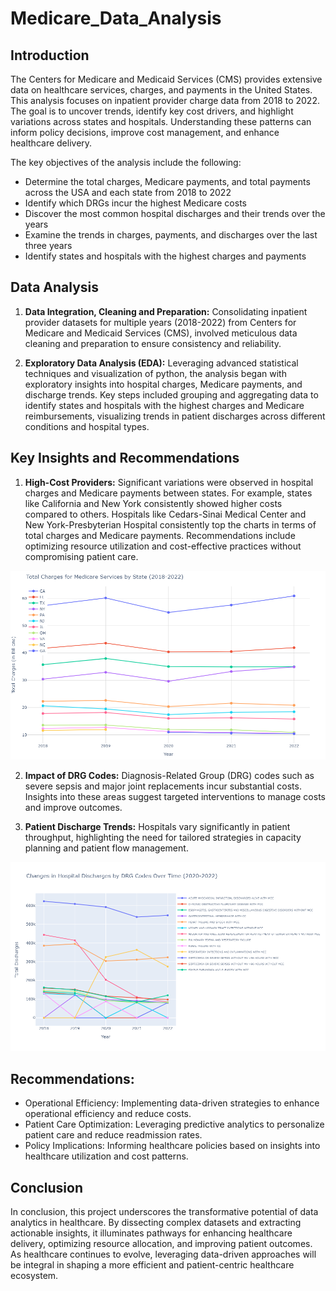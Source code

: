 # Medicare_Data_Analysis

## Introduction

The Centers for Medicare and Medicaid Services (CMS) provides extensive data on healthcare services, charges, and payments in the United States. This analysis focuses on inpatient provider charge data from 2018 to 2022. The goal is to uncover trends, identify key cost drivers, and highlight variations across states and hospitals. Understanding these patterns can inform policy decisions, improve cost management, and enhance healthcare delivery.

The key objectives of the analysis include the following:
- Determine the total charges, Medicare payments, and total payments across the USA and each state from 2018 to 2022
- Identify which DRGs incur the highest Medicare costs
- Discover the most common hospital discharges and their trends over the years
- Examine the trends in charges, payments, and discharges over the last three years
- Identify states and hospitals with the highest charges and payments

## Data Analysis

1. **Data Integration, Cleaning and Preparation:** Consolidating inpatient provider datasets for multiple years (2018-2022) from Centers for Medicare and Medicaid Services (CMS),  involved meticulous data cleaning and preparation to ensure consistency and reliability.

2. **Exploratory Data Analysis (EDA):** Leveraging advanced statistical techniques and visualization of python, the analysis began with exploratory insights into hospital charges, Medicare payments, and discharge trends. Key steps included grouping and aggregating data to identify states and hospitals with the highest charges and Medicare reimbursements, visualizing trends in patient discharges across different conditions and hospital types.

## Key Insights and Recommendations

1. **High-Cost Providers:** Significant variations were observed in hospital charges and Medicare payments between states. For example, states like California and New York consistently showed higher costs compared to others. Hospitals like Cedars-Sinai Medical Center and New York-Presbyterian Hospital consistently top the charts in terms of total charges and Medicare payments. Recommendations include optimizing resource utilization and cost-effective practices without compromising patient care.

<img src="Medicare_charges_over_years.png" width="600"/>

2. **Impact of DRG Codes:** Diagnosis-Related Group (DRG) codes such as severe sepsis and major joint replacements incur substantial costs. Insights into these areas suggest targeted interventions to manage costs and improve outcomes.

3. **Patient Discharge Trends:** Hospitals vary significantly in patient throughput, highlighting the need for tailored strategies in capacity planning and patient flow management.

<img src="Changes_In_Hospital_Trends.png" width="600"/> 

## Recommendations:

- Operational Efficiency: Implementing data-driven strategies to enhance operational efficiency and reduce costs.
- Patient Care Optimization: Leveraging predictive analytics to personalize patient care and reduce readmission rates.
- Policy Implications: Informing healthcare policies based on insights into healthcare utilization and cost patterns.

## Conclusion
In conclusion, this project underscores the transformative potential of data analytics in healthcare. By dissecting complex datasets and extracting actionable insights, it illuminates pathways for enhancing healthcare delivery, optimizing resource allocation, and improving patient outcomes. As healthcare continues to evolve, leveraging data-driven approaches will be integral in shaping a more efficient and patient-centric healthcare ecosystem.
